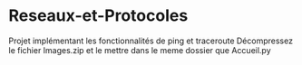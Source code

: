 # Reseaux-et-Protocoles
Projet implémentant les fonctionnalités de ping et traceroute
Décompressez le fichier Images.zip et le mettre dans le meme dossier que Accueil.py
